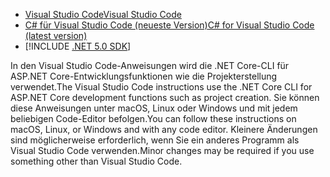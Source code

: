 * [<span data-ttu-id="5d25a-101">Visual Studio Code</span><span class="sxs-lookup"><span data-stu-id="5d25a-101">Visual Studio Code</span></span>](https://code.visualstudio.com/download)
* [<span data-ttu-id="5d25a-102">C# für Visual Studio Code (neueste Version)</span><span class="sxs-lookup"><span data-stu-id="5d25a-102">C# for Visual Studio Code (latest version)</span></span>](https://marketplace.visualstudio.com/items?itemName=ms-dotnettools.csharp)
* [!INCLUDE [.NET 5.0 SDK](~/includes/5.0-SDK.md)]

<span data-ttu-id="5d25a-103">In den Visual Studio Code-Anweisungen wird die .NET Core-CLI für ASP.NET Core-Entwicklungsfunktionen wie die Projekterstellung verwendet.</span><span class="sxs-lookup"><span data-stu-id="5d25a-103">The Visual Studio Code instructions use the .NET Core CLI for ASP.NET Core development functions such as project creation.</span></span> <span data-ttu-id="5d25a-104">Sie können diese Anweisungen unter macOS, Linux oder Windows und mit jedem beliebigen Code-Editor befolgen.</span><span class="sxs-lookup"><span data-stu-id="5d25a-104">You can follow these instructions on macOS, Linux, or Windows and with any code editor.</span></span> <span data-ttu-id="5d25a-105">Kleinere Änderungen sind möglicherweise erforderlich, wenn Sie ein anderes Programm als Visual Studio Code verwenden.</span><span class="sxs-lookup"><span data-stu-id="5d25a-105">Minor changes may be required if you use something other than Visual Studio Code.</span></span>
